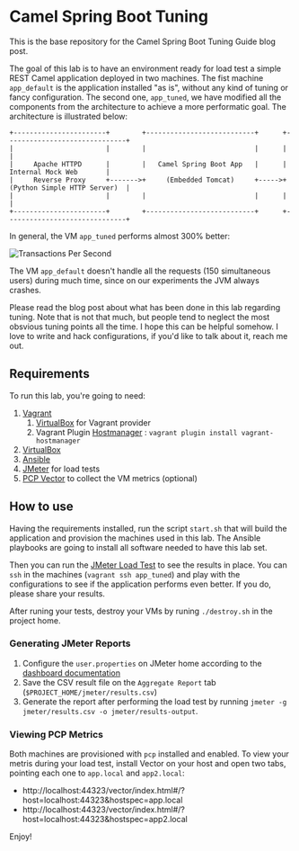 # Camel Spring Boot Tuning

This is the base repository for the Camel Spring Boot Tuning Guide blog post.

The goal of this lab is to have an environment ready for load test a simple REST Camel application deployed in two machines. The fist machine `app_default` is the application installed "as is", without any kind of tuning or fancy configuration. The second one, `app_tuned`, we have modified all the components from the architecture to achieve a more performatic goal. The architecture is illustrated below:

```
+-----------------------+        +---------------------------+      +------------------------------+
|                       |        |                           |      |                              |
|     Apache HTTPD      |        |   Camel Spring Boot App   |      |      Internal Mock Web       |
|     Reverse Proxy     +------->+     (Embedded Tomcat)     +----->+ (Python Simple HTTP Server)  |
|                       |        |                           |      |                              |
+-----------------------+        +---------------------------+      +------------------------------+
```

In general, the VM `app_tuned` performs almost 300% better:

![Transactions Per Second](https://raw.githubusercontent.com/ricardozanini/camel-spring-boot-tuning/master/docs/assets/tps.png)

The VM `app_default` doesn't handle all the requests (150 simultaneous users) during much time, since on our experiments the JVM always crashes.

Please read the blog post about what has been done in this lab regarding tuning. Note that is not that much, but people tend to neglect the most obsvious tuning points all the time. I hope this can be helpful somehow. I love to write and hack configurations, if you'd like to talk about it, reach me out.

## Requirements

To run this lab, you're going to need:

1. [Vagrant](https://www.vagrantup.com/docs/installation/)
    1. [VirtualBox](https://www.vagrantup.com/docs/virtualbox/) for Vagrant provider
    2. Vagrant Plugin [Hostmanager](https://www.vagrantup.com/docs/cli/plugin.html#plugin-install)
: `vagrant plugin install vagrant-hostmanager`
2. [VirtualBox](https://www.virtualbox.org/wiki/Downloads)
3. [Ansible](https://docs.ansible.com/ansible/latest/installation_guide/intro_installation.html)
4. [JMeter](https://jmeter.apache.org/download_jmeter.cgi) for load tests
5. [PCP Vector](https://rhelblog.redhat.com/2015/12/18/getting-started-using-performance-co-pilot-and-vector-for-browser-based-metric-visualizations/) to collect the VM metrics (optional)

## How to use

Having the requirements installed, run the script `start.sh` that will build the application and provision the machines used in this lab. The Ansible playbooks are going to install all software needed to have this lab set.

Then you can run the [JMeter Load Test](https://github.com/ricardozanini/camel-spring-boot-tuning/blob/master/jmeter/load_test.jmx) to see the results in place. You can `ssh` in the machines (`vagrant ssh app_tuned`) and play with the configurations to see if the application performs even better. If you do, please share your results.

After runing your tests, destroy your VMs by runing `./destroy.sh` in the project home.

### Generating JMeter Reports

1. Configure the `user.properties` on JMeter home according to the [dashboard documentation](http://jmeter.apache.org/usermanual/generating-dashboard.html)
2. Save the CSV result file on the `Aggregate Report` tab (`$PROJECT_HOME/jmeter/results.csv`)
3. Generate the report after performing the load test by running `jmeter -g jmeter/results.csv -o jmeter/results-output`.

### Viewing PCP Metrics

Both machines are provisioned with `pcp` installed and enabled. To view your metris during your load test, install Vector on your host and open two tabs, pointing each one to `app.local` and `app2.local`:

* http://localhost:44323/vector/index.html#/?host=localhost:44323&hostspec=app.local
* http://localhost:44323/vector/index.html#/?host=localhost:44323&hostspec=app2.local

Enjoy!
